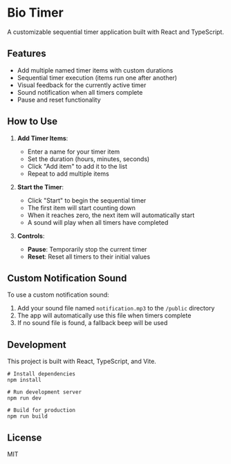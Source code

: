 # Bio Timer

A customizable sequential timer application built with React and TypeScript.

## Features

- Add multiple named timer items with custom durations
- Sequential timer execution (items run one after another)
- Visual feedback for the currently active timer
- Sound notification when all timers complete
- Pause and reset functionality

## How to Use

1. **Add Timer Items**:
   - Enter a name for your timer item
   - Set the duration (hours, minutes, seconds)
   - Click "Add item" to add it to the list
   - Repeat to add multiple items

2. **Start the Timer**:
   - Click "Start" to begin the sequential timer
   - The first item will start counting down
   - When it reaches zero, the next item will automatically start
   - A sound will play when all timers have completed

3. **Controls**:
   - **Pause**: Temporarily stop the current timer
   - **Reset**: Reset all timers to their initial values

## Custom Notification Sound

To use a custom notification sound:
1. Add your sound file named `notification.mp3` to the `/public` directory
2. The app will automatically use this file when timers complete
3. If no sound file is found, a fallback beep will be used

## Development

This project is built with React, TypeScript, and Vite.

```shell
# Install dependencies
npm install

# Run development server
npm run dev

# Build for production
npm run build
```

## License

MIT
